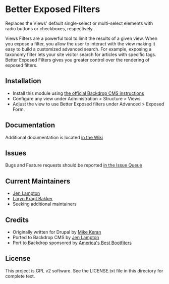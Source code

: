 Better Exposed Filters
======================

Replaces the Views' default single-select or multi-select elements with radio
buttons or checkboxes, respectively.

Views Filters are a powerful tool to limit the results of a given view. When you
expose a filter, you allow the user to interact with the view making it easy to
build a customized advanced search. For example, exposing a taxonomy filter lets
your site visitor search for articles with specific tags.  Better Exposed
Filters gives you greater control over the rendering of exposed filters.

Installation
------------

- Install this module using [the official Backdrop CMS instructions](https://backdropcms.org/guide/modules)
- Configure any view under Administration > Structure > Views.
- Adjust the view to use Better Exposed filters under Advanced > Exposed Form.

Documentation
-------------

Additional documentation is located [in the Wiki](https://github.com/backdrop-contrib/better_exposed_filters/wiki/Documentation)

Issues
------

Bugs and Feature requests should be reported [in the Issue Queue](https://github.com/backdrop-contrib/better_exposed_filters/issues)

Current Maintainers
-------------------

- [Jen Lampton](https://github.com/jenlampton)
- [Laryn Kragt Bakker](https://github.com/laryn)
- Seeking additional maintainers

Credits
-------

- Originally written for Drupal by [Mike Keran](https://www.drupal.org/u/mikeker)
- Ported to Backdrop CMS by [Jen Lampton](https://github.com/jenlampton)
- Port to Backdrop sponsored by [America's Best Bootfiters](http://www.bootfitters.com)

License
-------

This project is GPL v2 software. See the LICENSE.txt file in this directory for
complete text.
